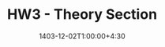 ---
type: assignment
date: 1403-12-02T1:00:00+4:30
title: HW3 - Theory Section
pdf: /static_files/assignments/DB-HW3.pdf
# solutions: /static_files/assignments/DB-HW1-Sol.pdf
---
